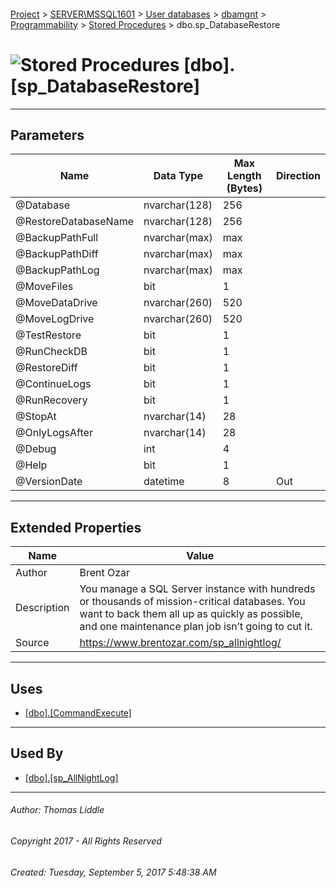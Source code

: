 #### 

[Project](../../../../../index.md) > [SERVER\\MSSQL1601](../../../../index.md) > [User databases](../../../index.md) > [dbamgnt](../../index.md) > [Programmability](../index.md) > [Stored Procedures](Stored_Procedures.md) > dbo.sp_DatabaseRestore

# ![Stored Procedures](../../../../../Images/StoredProcedure32.png) [dbo].[sp_DatabaseRestore]

---

## <a name="#parameters"></a>Parameters

| Name | Data Type | Max Length (Bytes) | Direction |
|---|---|---|---|
| @Database | nvarchar(128) | 256 |  |
| @RestoreDatabaseName | nvarchar(128) | 256 |  |
| @BackupPathFull | nvarchar(max) | max |  |
| @BackupPathDiff | nvarchar(max) | max |  |
| @BackupPathLog | nvarchar(max) | max |  |
| @MoveFiles | bit | 1 |  |
| @MoveDataDrive | nvarchar(260) | 520 |  |
| @MoveLogDrive | nvarchar(260) | 520 |  |
| @TestRestore | bit | 1 |  |
| @RunCheckDB | bit | 1 |  |
| @RestoreDiff | bit | 1 |  |
| @ContinueLogs | bit | 1 |  |
| @RunRecovery | bit | 1 |  |
| @StopAt | nvarchar(14) | 28 |  |
| @OnlyLogsAfter | nvarchar(14) | 28 |  |
| @Debug | int | 4 |  |
| @Help | bit | 1 |  |
| @VersionDate | datetime | 8 | Out |


---

## <a name="#extendedproperties"></a>Extended Properties

| Name | Value |
|---|---|
| Author | Brent Ozar |
| Description | You manage a SQL Server instance with hundreds or thousands of mission-critical databases. You want to back them all up as quickly as possible, and one maintenance plan job isn’t going to cut it. |
| Source | https://www.brentozar.com/sp_allnightlog/ |


---

## <a name="#uses"></a>Uses

* [[dbo].[CommandExecute]](CommandExecute.md)


---

## <a name="#usedby"></a>Used By

* [[dbo].[sp_AllNightLog]](sp_AllNightLog.md)


---

###### Author:  Thomas Liddle

###### Copyright 2017 - All Rights Reserved

###### Created: Tuesday, September 5, 2017 5:48:38 AM

